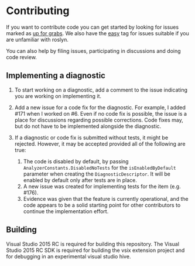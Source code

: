 # Contributing

If you want to contribute code you can get started by looking for issues marked as
[up for grabs](https://github.com/brunocunhasilva/StyleCopAnalyzers/labels/up%20for%20grabs).
We also have the [easy](https://github.com/brunocunhasilva/StyleCopAnalyzers/labels/easy) tag
for issues suitable if you are unfamiliar with roslyn.

You can also help by filing issues, participating in discussions and doing code review.

## Implementing a diagnostic

1. To start working on a diagnostic, add a comment to the issue indicating you are working on implementing it.

2. Add a new issue for a code fix for the diagnostic. For example, I added #171 when I worked on #6. Even if no code fix
   is possible, the issue is a place for discussions regarding possible corrections. Code fixes may, but do not have to
   be implemented alongside the diagnostic.

3. If a diagnostic or code fix is submitted without tests, it might be rejected. However, it may be accepted provided
   all of the following are true:

   1. The code is disabled by default, by passing `AnalyzerConstants.DisabledNoTests` for the `isEnabledByDefault`
      parameter when creating the `DiagnosticDescriptor`. It will be enabled by default only after tests are in place.
   2. A new issue was created for implementing tests for the item (e.g. #176).
   3. Evidence was given that the feature is currently operational, and the code appears to be a solid starting point
      for other contributors to continue the implementation effort.

## Building

Visual Studio 2015 RC is required for building this repository.
The Visual Studio 2015 RC SDK is required for building the vsix extension project and for
debugging in an experimental visual studio hive.
